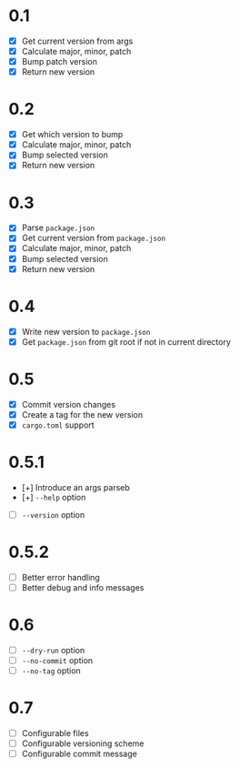 # 0.1
- [x] Get current version from args
- [x] Calculate major, minor, patch
- [x] Bump patch version
- [x] Return new version

# 0.2
- [x] Get which version to bump
- [x] Calculate major, minor, patch
- [x] Bump selected version
- [x] Return new version

# 0.3
- [x] Parse `package.json`
- [x] Get current version from `package.json`
- [x] Calculate major, minor, patch
- [x] Bump selected version
- [x] Return new version

# 0.4
- [x] Write new version to `package.json`
- [x] Get `package.json` from git root if not in current directory

# 0.5
- [x] Commit version changes
- [x] Create a tag for the new version
- [x] `cargo.toml` support

# 0.5.1
- [+] Introduce an args parseb
- [+] `--help` option
- [ ] `--version` option

# 0.5.2
- [ ] Better error handling
- [ ] Better debug and info messages

# 0.6
- [ ] `--dry-run` option
- [ ] `--no-commit` option
- [ ] `--no-tag` option

# 0.7
- [ ] Configurable files
- [ ] Configurable versioning scheme
- [ ] Configurable commit message
